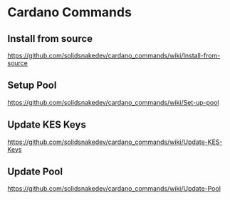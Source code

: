 # Cardano Commands
## Install from source
https://github.com/solidsnakedev/cardano_commands/wiki/Install-from-source

## Setup Pool
https://github.com/solidsnakedev/cardano_commands/wiki/Set-up-pool

## Update KES Keys
https://github.com/solidsnakedev/cardano_commands/wiki/Update-KES-Keys

## Update Pool
https://github.com/solidsnakedev/cardano_commands/wiki/Update-Pool
